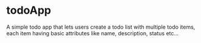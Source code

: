 # todoApp
A simple todo app that lets users create a todo list with multiple todo items, each item having basic attributes like name, description, status etc...

